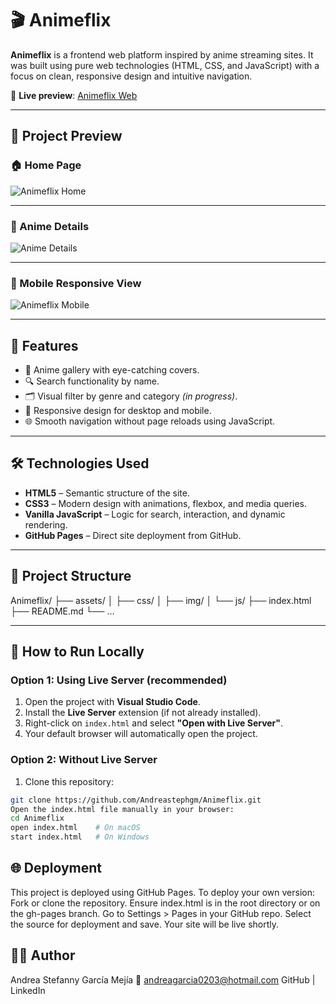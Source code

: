 # 🎬 Animeflix

**Animeflix** is a frontend web platform inspired by anime streaming sites. It was built using pure web technologies (HTML, CSS, and JavaScript) with a focus on clean, responsive design and intuitive navigation.

🔗 **Live preview**: [Animeflix Web](https://andreastephgm.github.io/Animeflix/)

---

## 📸 Project Preview

### 🏠 Home Page

![Animeflix Home](/AnimeFlix/imagenes/readme1.png)

---

### 📄 Anime Details

![Anime Details](./assets/img/detalle-animeflix.png)

---

### 📱 Mobile Responsive View

![Animeflix Mobile](./assets/img/responsive-animeflix.png)

---

## 🚀 Features

- 🎥 Anime gallery with eye-catching covers.
- 🔍 Search functionality by name.
- 🗂️ Visual filter by genre and category *(in progress)*.
- 📱 Responsive design for desktop and mobile.
- 🌐 Smooth navigation without page reloads using JavaScript.

---

## 🛠️ Technologies Used

- **HTML5** – Semantic structure of the site.
- **CSS3** – Modern design with animations, flexbox, and media queries.
- **Vanilla JavaScript** – Logic for search, interaction, and dynamic rendering.
- **GitHub Pages** – Direct site deployment from GitHub.

---

## 📁 Project Structure

Animeflix/
├── assets/
│ ├── css/
│ ├── img/
│ └── js/
├── index.html
├── README.md
└── ...

---

## 🧪 How to Run Locally

### Option 1: Using Live Server (recommended)

1. Open the project with **Visual Studio Code**.
2. Install the **Live Server** extension (if not already installed).
3. Right-click on `index.html` and select **"Open with Live Server"**.
4. Your default browser will automatically open the project.

### Option 2: Without Live Server
1. Clone this repository:

```bash
git clone https://github.com/Andreastephgm/Animeflix.git
Open the index.html file manually in your browser:
cd Animeflix
open index.html    # On macOS
start index.html   # On Windows
```

## 🌐 Deployment
This project is deployed using GitHub Pages.
To deploy your own version:
Fork or clone the repository.
Ensure index.html is in the root directory or on the gh-pages branch.
Go to Settings > Pages in your GitHub repo.
Select the source for deployment and save.
Your site will be live shortly.

## 🙋‍♀️ Author
Andrea Stefanny García Mejía
📧 andreagarcia0203@hotmail.com
GitHub | LinkedIn